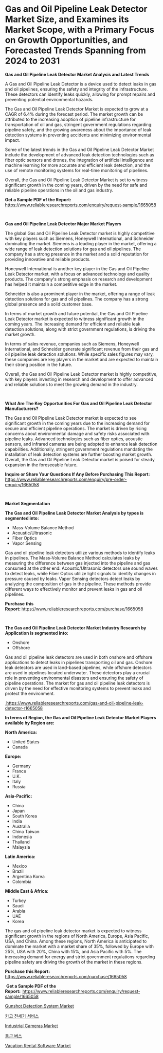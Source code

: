 <p><h1>Gas and Oil Pipeline Leak Detector Market Size, and Examines its Market Scope, with a Primary Focus on Growth Opportunities, and Forecasted Trends Spanning from 2024 to 2031</h1></p><p><strong>Gas and Oil Pipeline Leak Detector Market Analysis and Latest Trends</strong></p>
<p><p>A Gas and Oil Pipeline Leak Detector is a device used to detect leaks in gas and oil pipelines, ensuring the safety and integrity of the infrastructure. These detectors can identify leaks quickly, allowing for prompt repairs and preventing potential environmental hazards.</p><p>The Gas and Oil Pipeline Leak Detector Market is expected to grow at a CAGR of 6.4% during the forecast period. The market growth can be attributed to the increasing adoption of pipeline infrastructure for transportation of oil and gas, stringent government regulations regarding pipeline safety, and the growing awareness about the importance of leak detection systems in preventing accidents and minimizing environmental impact.</p><p>Some of the latest trends in the Gas and Oil Pipeline Leak Detector Market include the development of advanced leak detection technologies such as fiber optic sensors and drones, the integration of artificial intelligence and machine learning for more accurate and efficient leak detection, and the use of remote monitoring systems for real-time monitoring of pipelines.</p><p>Overall, the Gas and Oil Pipeline Leak Detector Market is set to witness significant growth in the coming years, driven by the need for safe and reliable pipeline operations in the oil and gas industry.</p></p>
<p><strong>Get a Sample PDF of the Report:&nbsp;</strong> <a href="https://www.reliableresearchreports.com/enquiry/request-sample/1665058">https://www.reliableresearchreports.com/enquiry/request-sample/1665058</a></p>
<p>&nbsp;</p>
<p><strong>Gas and Oil Pipeline Leak Detector Major Market Players</strong></p>
<p><p>The global Gas and Oil Pipeline Leak Detector market is highly competitive with key players such as Siemens, Honeywell International, and Schneider dominating the market. Siemens is a leading player in the market, offering a wide range of leak detection solutions for gas and oil pipelines. The company has a strong presence in the market and a solid reputation for providing innovative and reliable products.</p><p>Honeywell International is another key player in the Gas and Oil Pipeline Leak Detector market, with a focus on advanced technology and quality products. The company's strong emphasis on research and development has helped it maintain a competitive edge in the market.</p><p>Schneider is also a prominent player in the market, offering a range of leak detection solutions for gas and oil pipelines. The company has a strong global presence and a solid customer base.</p><p>In terms of market growth and future potential, the Gas and Oil Pipeline Leak Detector market is expected to witness significant growth in the coming years. The increasing demand for efficient and reliable leak detection solutions, along with strict government regulations, is driving the market growth.</p><p>In terms of sales revenue, companies such as Siemens, Honeywell International, and Schneider generate significant revenue from their gas and oil pipeline leak detection solutions. While specific sales figures may vary, these companies are key players in the market and are expected to maintain their strong position in the future.</p><p>Overall, the Gas and Oil Pipeline Leak Detector market is highly competitive, with key players investing in research and development to offer advanced and reliable solutions to meet the growing demand in the industry.</p></p>
<p>&nbsp;</p>
<p><strong>What Are The Key Opportunities For Gas and Oil Pipeline Leak Detector Manufacturers?</strong></p>
<p><p>The Gas and Oil Pipeline Leak Detector market is expected to see significant growth in the coming years due to the increasing demand for secure and efficient pipeline operations. The market is driven by rising concerns about environmental damage and safety risks associated with pipeline leaks. Advanced technologies such as fiber optics, acoustic sensors, and infrared cameras are being adopted to enhance leak detection capabilities. Additionally, stringent government regulations mandating the installation of leak detection systems are further boosting market growth. Overall, the Gas and Oil Pipeline Leak Detector market is poised for steady expansion in the foreseeable future.</p></p>
<p><strong>Inquire or Share Your Questions If Any Before Purchasing This Report:</strong> <a href="https://www.reliableresearchreports.com/enquiry/pre-order-enquiry/1665058">https://www.reliableresearchreports.com/enquiry/pre-order-enquiry/1665058</a></p>
<p>&nbsp;</p>
<p><strong>Market Segmentation</strong></p>
<p><strong>The Gas and Oil Pipeline Leak Detector Market Analysis by types is segmented into:</strong></p>
<p><ul><li>Mass-Volume Balance Method</li><li>Acoustic/Ultrasonic</li><li>Fiber Optics</li><li>Vapor Sensing</li></ul></p>
<p><p>Gas and oil pipeline leak detectors utilize various methods to identify leaks in pipelines. The Mass-Volume Balance Method calculates leaks by measuring the difference between gas injected into the pipeline and gas consumed at the other end. Acoustic/Ultrasonic detectors use sound waves to detect leaks, while Fiber Optics utilize light signals to identify changes in pressure caused by leaks. Vapor Sensing detectors detect leaks by analyzing the composition of gas in the pipeline. These methods provide different ways to effectively monitor and prevent leaks in gas and oil pipelines.</p></p>
<p><strong>Purchase this Report:&nbsp;</strong><a href="https://www.reliableresearchreports.com/purchase/1665058">https://www.reliableresearchreports.com/purchase/1665058</a></p>
<p>&nbsp;</p>
<p><strong>The Gas and Oil Pipeline Leak Detector Market Industry Research by Application is segmented into:</strong></p>
<p><ul><li>Onshore</li><li>Offshore</li></ul></p>
<p><p>Gas and oil pipeline leak detectors are used in both onshore and offshore applications to detect leaks in pipelines transporting oil and gas. Onshore leak detectors are used in land-based pipelines, while offshore detectors are used in pipelines located underwater. These detectors play a crucial role in preventing environmental disasters and ensuring the safety of pipeline operations. The market for gas and oil pipeline leak detectors is driven by the need for effective monitoring systems to prevent leaks and protect the environment.</p></p>
<p><a href="https://www.reliableresearchreports.com/gas-and-oil-pipeline-leak-detector-r1665058">&nbsp;https://www.reliableresearchreports.com/gas-and-oil-pipeline-leak-detector-r1665058</a></p>
<p><strong>In terms of Region, the Gas and Oil Pipeline Leak Detector Market Players available by Region are:</strong></p>
<p>
    <p> <strong> North America: </strong>
        <ul>
            <li>United States</li>
            <li>Canada</li>
        </ul>
        </p> 
    <p> <strong> Europe: </strong>
        <ul>
            <li>Germany</li>
            <li>France</li>
            <li>U.K.</li>
            <li>Italy</li>
            <li>Russia</li>
        </ul>
        </p> 
    <p> <strong> Asia-Pacific: </strong>
        <ul>
            <li>China</li>
            <li>Japan</li>
            <li>South Korea</li>
            <li>India</li>
            <li>Australia</li>
            <li>China Taiwan</li>
            <li>Indonesia</li>
            <li>Thailand</li>
            <li>Malaysia</li>
        </ul>
        </p> 
    <p> <strong> Latin America: </strong>
        <ul>
            <li>Mexico</li>
            <li>Brazil</li>
            <li>Argentina Korea</li>
            <li>Colombia</li>
        </ul>
        </p> 
    <p> <strong> Middle East & Africa: </strong>
        <ul>
            <li>Turkey</li>
            <li>Saudi</li>
            <li>Arabia</li>
            <li>UAE</li>
            <li>Korea</li>
        </ul>
    </p>
    </p>
<p><p>The gas and oil pipeline leak detector market is expected to witness significant growth in the regions of North America, Europe, Asia Pacific, USA, and China. Among these regions, North America is anticipated to dominate the market with a market share of 35%, followed by Europe with 25%, USA with 20%, China with 15%, and Asia Pacific with 5%. The increasing demand for energy and strict government regulations regarding pipeline safety are driving the growth of the market in these regions.</p></p>
<p><strong>Purchase this Report: </strong><a href="https://www.reliableresearchreports.com/purchase/1665058">https://www.reliableresearchreports.com/purchase/1665058</a></p>
<p>&nbsp;<strong>Get a Sample PDF of the Report:&nbsp;&nbsp;</strong><a href="https://www.reliableresearchreports.com/enquiry/request-sample/1665058">https://www.reliableresearchreports.com/enquiry/request-sample/1665058</a></p>
<p><strong></strong></p>
<p><p><a href="https://medium.com/@donna.mitchell456598/gunshot-detection-system-market-furnishes-information-on-market-share-market-trends-and-market-5e0c5634a9ba">Gunshot Detection System Market</a></p><p><a href="https://github.com/wallacBahrtyinger567686/Market-Research-Report-List-1/blob/main/444608055260.md">카고 전세기 서비스</a></p><p><a href="https://www.linkedin.com/pulse/industrial-cameras-market-comprehensive-assessment-type-application-uexce">Industrial Cameras Market</a></p><p><a href="https://medium.com/@ronnyreilly2022/%ED%86%B5%EA%B7%BC-%EB%B2%84%EC%8A%A4-%EC%8B%9C%EC%9E%A5-%EC%8B%9C%EC%9E%A5-cagr-%EC%8B%9C%EC%9E%A5-%EB%8F%99%ED%96%A5-%EB%B0%8F-%EC%84%B1%EC%9E%A5-%EC%A0%84%EB%9E%B5%EC%97%90-%EB%8C%80%ED%95%9C-%ED%86%B5%EC%B0%B0%EB%A0%A5-894948ecea73">통근 버스</a></p><p><a href="https://medium.com/@abigail.kelly90867/vacation-rental-software-market-analysis-and-sze-forecasted-for-period-from-2024-to-2031-e366b23aebe9">Vacation Rental Software Market</a></p></p>